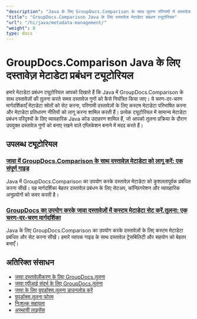```yaml
---
"description": "Java के लिए GroupDocs.Comparison के साथ तुलना परिणामों में दस्तावेज़ मेटाडेटा, गुण और मेटाडेटा कॉन्फ़िगरेशन के साथ काम करना सीखें।"
"title": "GroupDocs.Comparison Java के लिए दस्तावेज़ मेटाडेटा प्रबंधन ट्यूटोरियल"
"url": "/hi/java/metadata-management/"
"weight": 8
type: docs
---
```

# GroupDocs.Comparison Java के लिए दस्तावेज़ मेटाडेटा प्रबंधन ट्यूटोरियल

हमारे मेटाडेटा प्रबंधन ट्यूटोरियल आपको दिखाते हैं कि Java में GroupDocs.Comparison के साथ दस्तावेज़ों की तुलना करते समय दस्तावेज़ गुणों को कैसे नियंत्रित किया जाए। ये चरण-दर-चरण मार्गदर्शिकाएँ मेटाडेटा स्रोतों को सेट करना, परिणामी दस्तावेज़ों के लिए कस्टम मेटाडेटा परिभाषित करना और मेटाडेटा प्रतिधारण नीतियों को लागू करना शामिल करती हैं। प्रत्येक ट्यूटोरियल में सामान्य मेटाडेटा प्रबंधन परिदृश्यों के लिए व्यावहारिक Java कोड उदाहरण शामिल हैं, जो आपको तुलना प्रक्रिया के दौरान उपयुक्त दस्तावेज़ गुणों को बनाए रखने वाले एप्लिकेशन बनाने में मदद करते हैं।

## उपलब्ध ट्यूटोरियल

### [जावा में GroupDocs.Comparison के साथ दस्तावेज़ मेटाडेटा को लागू करें: एक संपूर्ण गाइड](./implement-metadata-groupdocs-comparison-java-guide/)
Java में GroupDocs.Comparison का उपयोग करके दस्तावेज़ मेटाडेटा को कुशलतापूर्वक प्रबंधित करना सीखें। यह मार्गदर्शिका बेहतर दस्तावेज़ प्रबंधन के लिए सेटअप, कॉन्फ़िगरेशन और व्यावहारिक अनुप्रयोगों को कवर करती है।

### [GroupDocs का उपयोग करके जावा दस्तावेज़ों में कस्टम मेटाडेटा सेट करें.तुलना: एक चरण-दर-चरण मार्गदर्शिका](./groupdocs-comparison-java-custom-metadata-guide/)
Java के लिए GroupDocs.Comparison का उपयोग करके दस्तावेज़ों के लिए कस्टम मेटाडेटा प्रबंधित और सेट करना सीखें। हमारे व्यापक गाइड के साथ दस्तावेज़ ट्रेसबिलिटी और सहयोग को बेहतर बनाएँ।

## अतिरिक्त संसाधन

- [जावा दस्तावेज़ीकरण के लिए GroupDocs.तुलना](https://docs.groupdocs.com/comparison/java/)
- [जावा एपीआई संदर्भ के लिए GroupDocs.तुलना](https://reference.groupdocs.com/comparison/java/)
- [जावा के लिए ग्रुपडॉक्स.तुलना डाउनलोड करें](https://releases.groupdocs.com/comparison/java/)
- [ग्रुपडॉक्स.तुलना फोरम](https://forum.groupdocs.com/c/comparison)
- [निःशुल्क सहायता](https://forum.groupdocs.com/)
- [अस्थायी लाइसेंस](https://purchase.groupdocs.com/temporary-license/)